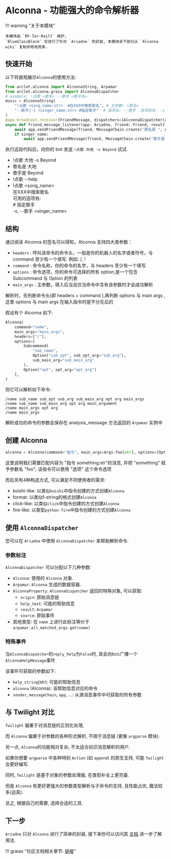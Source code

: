 # Alconna - 功能强大的命令解析器

!!! warning "关于本模块"

    本模块由 `RF-Tar-Railt` 维护,
    `BlueGlassBlock` 仅进行了针对 `Ariadne` 的封装, 本模块余下部分从 `Alconna wiki` 复制并修改而来.

## 快速开始

以下将直观展示`Alconna`的使用方法:

```python
from arclet.alconna import AlconnaString, Arpamar
from arclet.alconna.graia import AlconnaDispatcher
# example: !点歌 <歌名> --歌手 <歌手名>
music = AlconnaString(
    "!点歌 <song_name:str>  #在XXX中搜索歌名", # 主参数: <歌名>
    "--歌手|-s <singer_name:str> #指定歌手"  # 选项名: --歌手  选项别名: -s  选项参数: <歌手名>
)
@app.broadcast.receiver(FriendMessage, dispatchers=[AlconnaDispatcher(alconna=music, help_flag='reply')])
async def friend_message_listener(app: Ariadne, friend: Friend, result: Arpamar):
    await app.sendFriendMessage(friend, MessageChain.create("歌名是 ", Arpamar.song_name))
    if singer_name:
        await app.sendFriendMessage(friend, MessageChain.create("歌手是 ", Arpamar.singer_name))
```

执行这段代码后，向你的 bot 发送 `!点歌 大地 -s Beyond` 试试.

<div>
<ul>
 <li class="chat right">!点歌 大地 -s Beyond</li>
 <li class="chat left">歌名是 大地</li>
 <li class="chat left">歌手是 Beyond</li>
 <li class="chat right">!点歌 --help</li>
 <li class="chat left">!点歌 &lt;song_name&gt;<br>在XXX中搜索歌名<br>可用的选项有:<br>&#35; 指定歌手<br>  -s, --歌手 &lt;singer_name&gt;</li>
</ul>
</div>

## 结构

通过阅读 Alconna 的签名可以得知，Alconna 支持四大类参数：

-   `headers` : 呼叫该命令的命令头，一般是你的机器人的名字或者符号，与 command 至少有一个填写. 例如: /, !
-   `command` : 命令名称，你的命令的名字，与 headers 至少有一个填写
-   `options` : 命令选项，你的命令可选择的所有 option,是一个包含 Subcommand 与 Option 的列表
-   `main_args` : 主参数，填入后当且仅当命令中含有该参数时才会成功解析

解析时，先判断命令头(即 headers + command ),再判断 options 与 main args , 这里 options 与 main args 在输入指令时是不分先后的

假设有个 Alconna 如下:

```python
Alconna(
    command="name",
    main_args="main_args",
    headers=["/"],
    options=[
        Subcommand(
            "sub_name",
            Option("sub_opt", sub_opt_arg="sub_arg"),
            sub_main_arg="sub_main_arg"
        ),
        Option("opt", opt_arg="opt_arg")
    ],
)
```

则它可以解析如下命令:

```
/name sub_name sub_opt sub_arg sub_main_arg opt arg main_args
/name sub_name sub_main_arg opt arg main_argument
/name main_args opt arg
/name main_args
```

解析成功的命令的参数会保存在 analysis_message 方法返回的 `Arpamar` 实例中

## 创建 Alconna

```python
alconna = Alconna(command="指令", main_args=Args.foo[str], options=[Option("选项")])
```

这里说明我们需要匹配内容为 "指令 something:str"的消息, 并把 "something" 赋予参数名 "foo"; 该指令可以使用 "选项" 这个命令选项

而后另有4种构造方式, 可以满足不同使用者的需求:
- koishi-like: 以类似`koishi`中指令创建的方式创建`Alconna`
- format: 以类似f-string的格式创建`Alconna`
- click-like: 以类似`click`中指令创建的方式创建`Alconna`
- fire-like: 以类型`python-fire`中指令创建的方式创建`Alconna`

## 使用 `AlconnaDispatcher`

您可以在 `Ariadne` 中使用 `AlconnaDispatcher` 来帮助解析命令.

### 参数标注

`AlconnaDispatcher` 可以分配以下几种参数:

- `Alconna`: 使用的 `Alconna` 对象.
- `Arpamar`: `Alconna` 生成的数据容器.
- `AlconnaProperty`: `AlconnaDispatcher` 返回的特殊对象, 可以获取:
    - `origin`: 原始消息链
    - `help_text`: 可能的帮助信息
    - `result`: `Arpamar`
    - `source`: 原始事件
- 其他类型: 在 `name` 上进行此标注等价于`arpamar.all_matched_args.get(name)`

### 特殊事件

当`AlconnaDispatcher`的`reply_help`为`False`时, 其会向bcc广播一个`AlconnaHelpMessage`事件

该事件可获取的参数如下:
- `help_string`(str): 可能的帮助信息
- `alconna` (Alconna): 该帮助信息对应的命令
- `sender`, `messageChain`, `app`, ...: 从源消息事件中可获取的所有参数

## 与 Twilight 对比

`Twilight` 偏重于对消息链的正则化处理,

而 `Alconna` 偏重于对参数的各种形式解析, 不限于消息链 (更像 `argparse` 模块).

另一点, `Alconna`的功能相对复杂, 不太适合初识消息解析的用户.

如果你想要 `argparse` 中各种特别 `Action` (如 `append`) 的原生支持, 可能 `Twilight` 会更好编写.

同时, `Twilight` 是基于对象的参数处理器, 在类型补全上更完备.

但是 `Alconna` 有更好更强大的参数类型解析与子命令的支持, 且性能占优, 魔法较多(迫真).

总之, 根据自己的需要, 选择合适的工具.

## 下一步

`Ariadne` 只对 `Alconna` 进行了简单的封装, 接下来你可以访问其 [文档](https://arcletproject.github.io/docs/alconna/tutorial) 进一步了解用法.

!!! graiax "社区文档相关章节: [链接](https://graiax.cn/make_ero_bot/tutorials/6_4_alconna.html)"
